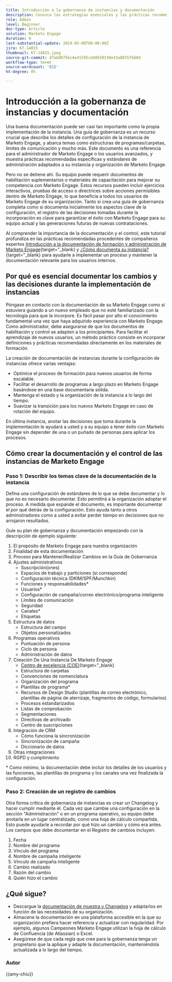 ```yaml
---
title: Introducción a la gobernanza de instancias y documentación
description: Conozca las estrategias esenciales y las prácticas recomendadas para empezar a trabajar en la documentación y el control de Marketo Engage. Descubra cómo crear documentación escalable, optimizar la formación de los usuarios y garantizar la creación con una estructura en la instancia de Marketo Engage.
role: Admin
level: Beginner
doc-type: Article
solution: Marketo Engage
duration: 0
last-substantial-update: 2024-05-08T00:00:00Z
jira: KT-14815
thumbnail: KT-14815.jpeg
source-git-commit: 47ab8875bc4e41595cd40550330e43a88357b68d
workflow-type: tm+mt
source-wordcount: '815'
ht-degree: 0%

---
```



# Introducción a la gobernanza de instancias y documentación

Una buena documentación puede ser casi tan importante como la propia implementación de la instancia. Una guía de gobernanza es un recurso crucial que describe los detalles de configuración de la instancia de Marketo Engage, y abarca temas como estructuras de programas/carpetas, límites de comunicación y mucho más. Este documento es una referencia para el administrador de Marketo Engage o los usuarios avanzados, y muestra prácticas recomendadas específicas y estándares de administración adaptados a su instancia y organización de Marketo Engage.

Pero no se detiene ahí. Su equipo puede requerir documentos de habilitación suplementarios o materiales de capacitación para mejorar su competencia con Marketo Engage. Estos recursos pueden incluir ejercicios interactivos, pruebas de acceso o directrices sobre acciones permisibles dentro de Marketo Engage, lo que beneficia a todos los usuarios de Marketo Engage de su organización. Tanto si crea una guía de gobernanza completa como si documenta inicialmente los aspectos clave de la configuración, el registro de las decisiones tomadas durante la incorporación es clave para garantizar el éxito con Marketo Engage para su equipo actual y las generaciones futuras de nuevas contrataciones.

Al comprender la importancia de la documentación y el control, este tutorial profundiza en las prácticas recomendadas procedentes de compañeros expertos [Introducción a la documentación de formación y administración de Marketo Engage](https://nation.marketo.com/t5/product-blogs/getting-started-on-your-marketo-governance-and-training/ba-p/242421){target="_blank} y [¿Cómo documenta su instancia?](https://nation.marketo.com/t5/product-discussions/how-do-you-document-your-instance/td-p/72877){target="_blank} para ayudarle a implementar un proceso y mantener la documentación relevante para los usuarios internos.

## Por qué es esencial documentar los cambios y las decisiones durante la implementación de instancias

Póngase en contacto con la documentación de su Marketo Engage como si estuviera guiando a un nuevo empleado que no esté familiarizado con la tecnología para que la incorpore. Es fácil pasar por alto el conocimiento fundamental una vez que haya adquirido experiencia con Marketo Engage. Como administrador, debe asegurarse de que los documentos de habilitación y control se adapten a los principiantes. Para facilitar el aprendizaje de nuevos usuarios, un método práctico consiste en incorporar definiciones y prácticas recomendadas directamente en los materiales de formación.

La creación de documentación de instancias durante la configuración de instancias ofrece varias ventajas:

* Optimice el proceso de formación para nuevos usuarios de forma escalable.
* Facilitar el desarrollo de programas a largo plazo en Marketo Engage basándose en una base documentaria sólida.
* Mantenga el estado y la organización de la instancia a lo largo del tiempo.
* Suavizar la transición para los nuevos Marketo Engage en caso de rotación del equipo.

En última instancia, anotar las decisiones que toma durante la implementación le ayudará a usted y a su equipo a tener éxito con Marketo Engage sin depender de una o un puñado de personas para aplicar los procesos.

## Cómo crear la documentación y el control de las instancias de Marketo Engage

### Paso 1: Describir los temas clave de la documentación de la instancia

Defina una configuración de estándares de lo que se debe documentar y lo que no es necesario documentar. Esto permitirá a la organización adoptar el proceso. A medida que expande el documento, es importante documentar el por qué detrás de la configuración. Esto ayuda tanto a otros administradores como a usted a evitar perder tiempo en decisiones que no arrojaron resultados.

Guíe su plan de gobernanza y documentación empezando con la descripción de ejemplo siguiente:

1. El propósito de Marketo Engage para nuestra organización
1. Finalidad de esta documentación
1. Proceso para Mantener/Realizar Cambios en la Guía de Gobernanza
1. Ajustes administrativos
   * Suscripción(ones)
   * Espacios de trabajo y particiones (si corresponde)
   * Configuración técnica (DKIM/SPF/Munchkin)
   * Funciones y responsabilidades*
   * Usuarios*
   * Configuración de campaña/correo electrónico/programa inteligente
   * Límites de comunicación
   * Seguridad
   * Canales*
   * Etiquetas
1. Estructura de datos
   * Estructura del campo
   * Objetos personalizados
1. Programas operativos
   * Puntuación de persona
   * Ciclo de persona
   * Administración de datos
1. Creación De Una Instancia De Marketo Engage
   * [Centro de excelencia (COE)](https://business.adobe.com/blog/perspectives/center-of-excellence-top-10-questions-to-ask-yourself){target="_blank}
   * Estructura de carpetas
   * Convenciones de nomenclatura
   * Organización del programa
   * Plantillas de programa*
   * Recursos de Design Studio (plantillas de correo electrónico, plantillas de página de aterrizaje, fragmentos de código, formularios)
   * Procesos estandarizados
   * Listas de comprobación
   * Segmentaciones
   * Directivas de archivado
   * Centro de suscripciones
1. Integración de CRM
   * Cómo funciona la sincronización
   * Sincronización de campaña
   * Diccionario de datos
1. Otras integraciones
1. RGPD y cumplimiento

\* Como mínimo, la documentación debe incluir los detalles de los usuarios y las funciones, las plantillas de programa y los canales una vez finalizada la configuración.

### Paso 2: Creación de un registro de cambios

Otra forma crítica de gobernanza de instancias es crear un Changelog y hacer cumplir mediante él. Cada vez que cambie una configuración en la sección &quot;Administración&quot; o en un programa operativo, su equipo debe anotarla en un lugar centralizado, como una hoja de cálculo compartida. Esto puede ayudarle a recordar por qué hizo un cambio y cómo era antes. Los campos que debe documentar en el Registro de cambios incluyen:

1. Fecha
1. Nombre del programa
1. Vínculo del programa
1. Nombre de campaña inteligente
1. Vínculo de campaña inteligente
1. Cambio realizado
1. Razón del cambio
1. Quién hizo el cambio

## ¿Qué sigue?

* Descargue la [documentación de muestra y Changelog](/help/marketo-tutorial-implementing-new-instance/assets/template-adobe-marketo-engage-instance-documentation.xlsx) y adaptarlos en función de las necesidades de su organización.
* Almacene la documentación en una plataforma accesible en la que su organización prefiera hacer referencia y actualizar con regularidad. Por ejemplo, algunos Campeones Marketo Engage utilizan la hoja de cálculo de Confluencia (de Atlassian) o Excel.
* Asegúrese de que cada regla que cree para la gobernanza tenga un propietario que la aplique y adapte la documentación, manteniéndola actualizada a lo largo del tiempo.

### Autor

{{amy-chiu}}